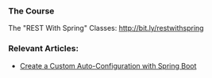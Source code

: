### The Course
The "REST With Spring" Classes: http://bit.ly/restwithspring

### Relevant Articles:

- [Create a Custom Auto-Configuration with Spring Boot](http://www.baeldung.com/spring-boot-custom-auto-configuration)